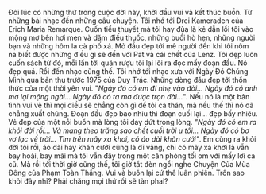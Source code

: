 Đôi lúc có những thứ trong cuộc đời này, khởi đầu vui và kết thúc buồn. Từ những bài nhạc đến những câu chuyện. Tôi nhớ tới Drei Kameraden của Erich Maria Remarque. Cuốn tiểu thuyết mà tôi hay đùa là kẻ dẫn lối tôi vào mộng mơ bên hơi men và dăm điếu thuốc, những buổi hò hẹn, những người bạn và những hôm la cà phố xá. Mở đầu đẹp tới mê người đến khi tôi nôm na biết được những điều gì sẽ đến với Pat và cái chết của Lenz. Tôi dẹp luôn cuốn sách từ đó, mỗi lần tới quán rượu tôi lại lôi ra đọc mấy đoạn đầu. Nó đẹp quá. Rồi đến nhạc cũng thế. Tôi nhớ tới nhạc xưa với Ngày Đó Chúng Mình qua bản thu trước 1975 của Duy Trác. Những dòng đầu đẹp tới thổn thức của một thời yên vui. "*Ngày đó có em đi nhẹ vào đời... Ngày đó có anh mơ lại mộng ngời... Ngày đó có ta mơ được trọn đời...*". Nếu nó là một bản tình vui vẻ thì mọi điều sẽ chẳng còn gì để tôi ca thán, mà nếu thế thì nó đã chẳng xuất chúng. Đoạn đầu đẹp bao nhiu thì đoạn cuối lại... đẹp bấy nhiêu. Vẻ đẹp của một nỗi buồn mà lòng tôi day dứt trong lòng. *"Ngày đó có em ra khỏi đời rồi... Và mang theo trăng sao chết cuối trời u tối... Ngày đó có bơ vơ lạc về trời... Tìm trên mây xa khơi, có áo dài khăn cưới"*. Em cũng ra khỏi đời tôi rồi, áo dài hay khăn cưới cũng là dĩ vãng, chỉ có mây xa khơi là vẫn bay hoài, bay mãi mà tôi vẫn đây trong một căn phòng tối om với mấy lời ca cũ. Mà rồi tới thời giờ cũng thế, tôi giờ tắt đèn ngồi nghe Chuyện Của Mùa Đông của Phạm Toàn Thắng. Vui và buồn lại cứ thế luân phiên. Trốn sao khỏi đây nhỉ? Phải chăng mọi thứ rồi sẽ tàn phai?